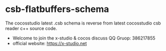 # csb-flatbuffers-schema

The cocosstudio latest .csb schema is reverse from latest cocosstudio csb reader c++ source code.

- Welcome to join the x-studio & cocos discuss QQ Gruop: 386217855
- official website: https://x-studio.net
